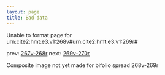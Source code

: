 ```yaml
---
layout: page
title: Bad data
---
```


Unable to format page for urn:cite2:hmt:e3.v1:268v#urn:cite2:hmt:e3.v1:269r#

prev: [267v-268r](../267v-268r/) next: [269v-270r](../269v-270r/)

Composite image not yet made for bifolio spread 268v-269r

